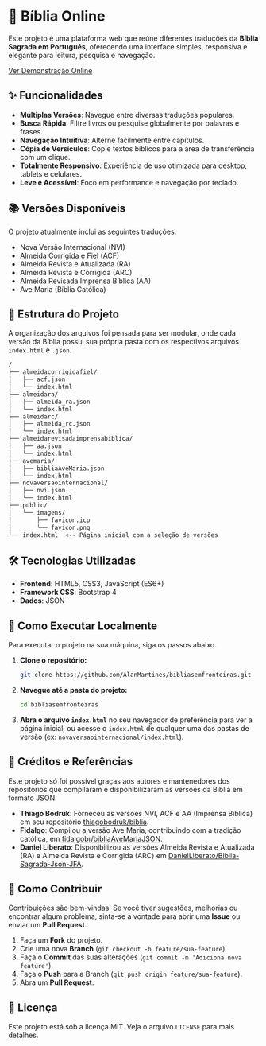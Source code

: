 # 📖 Bíblia Online

[](https://opensource.org/licenses/MIT)
[](https://github.com/AlanMartines/bibliasemfronteiras.git)

Este projeto é uma plataforma web que reúne diferentes traduções da **Bíblia Sagrada em Português**, oferecendo uma interface simples, responsiva e elegante para leitura, pesquisa e navegação.

<a href="[https://www.bibliasemfronteiras.com.br/](https://www.bibliasemfronteiras.com.br/)" target="_blank">Ver Demonstração Online</a>

## ✨ Funcionalidades

  * **Múltiplas Versões**: Navegue entre diversas traduções populares.
  * **Busca Rápida**: Filtre livros ou pesquise globalmente por palavras e frases.
  * **Navegação Intuitiva**: Alterne facilmente entre capítulos.
  * **Cópia de Versículos**: Copie textos bíblicos para a área de transferência com um clique.
  * **Totalmente Responsivo**: Experiência de uso otimizada para desktop, tablets e celulares.
  * **Leve e Acessível**: Foco em performance e navegação por teclado.

## 📚 Versões Disponíveis

O projeto atualmente inclui as seguintes traduções:

  * Nova Versão Internacional (NVI)
  * Almeida Corrigida e Fiel (ACF)
  * Almeida Revista e Atualizada (RA)
  * Almeida Revista e Corrigida (ARC)
  * Almeida Revisada Imprensa Bíblica (AA)
  * Ave Maria (Bíblia Católica)

## 📂 Estrutura do Projeto

A organização dos arquivos foi pensada para ser modular, onde cada versão da Bíblia possui sua própria pasta com os respectivos arquivos `index.html` e `.json`.

```sh
/
├── almeidacorrigidafiel/
│   ├── acf.json
│   └── index.html
├── almeidara/
│   ├── almeida_ra.json
│   └── index.html
├── almeidarc/
│   ├── almeida_rc.json
│   └── index.html
├── almeidarevisadaimprensabiblica/
│   ├── aa.json
│   └── index.html
├── avemaria/
│   ├── bibliaAveMaria.json
│   └── index.html
├── novaversaointernacional/
│   ├── nvi.json
│   └── index.html
├── public/
│   └── imagens/
│       ├── favicon.ico
│       └── favicon.png
└── index.html  <-- Página inicial com a seleção de versões
```

## 🛠️ Tecnologias Utilizadas

  * **Frontend**: HTML5, CSS3, JavaScript (ES6+)
  * **Framework CSS**: Bootstrap 4
  * **Dados**: JSON

## 🚀 Como Executar Localmente

Para executar o projeto na sua máquina, siga os passos abaixo.

1.  **Clone o repositório:**
    ```sh
    git clone https://github.com/AlanMartines/bibliasemfronteiras.git
    ```
2.  **Navegue até a pasta do projeto:**
    ```sh
    cd bibliasemfronteiras
    ```
3.  **Abra o arquivo `index.html`** no seu navegador de preferência para ver a página inicial, ou acesse o `index.html` de qualquer uma das pastas de versão (ex: `novaversaointernacional/index.html`).

## 🙌 Créditos e Referências

Este projeto só foi possível graças aos autores e mantenedores dos repositórios que compilaram e disponibilizaram as versões da Bíblia em formato JSON.

  * **Thiago Bodruk**: Forneceu as versões NVI, ACF e AA (Imprensa Bíblica) em seu repositório [thiagobodruk/biblia](https://github.com/thiagobodruk/biblia).
  * **Fidalgo**: Compilou a versão Ave Maria, contribuindo com a tradição católica, em [fidalgobr/bibliaAveMariaJSON](https://github.com/fidalgobr/bibliaAveMariaJSON).
  * **Daniel Liberato**: Disponibilizou as versões Almeida Revista e Atualizada (RA) e Almeida Revista e Corrigida (ARC) em [DanielLiberato/Biblia-Sagrada-Json-JFA](https://github.com/DanielLiberato/Biblia-Sagrada-Json-JFA).

## 🤝 Como Contribuir

Contribuições são bem-vindas\! Se você tiver sugestões, melhorias ou encontrar algum problema, sinta-se à vontade para abrir uma **Issue** ou enviar um **Pull Request**.

1.  Faça um **Fork** do projeto.
2.  Crie uma nova **Branch** (`git checkout -b feature/sua-feature`).
3.  Faça o **Commit** das suas alterações (`git commit -m 'Adiciona nova feature'`).
4.  Faça o **Push** para a Branch (`git push origin feature/sua-feature`).
5.  Abra um **Pull Request**.

## 📝 Licença

Este projeto está sob a licença MIT. Veja o arquivo `LICENSE` para mais detalhes.